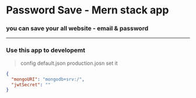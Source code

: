 # Password Save - Mern stack app

### you can save your all website - email & password

---

### Use this app to developemt

> config default.json production.josn set it
```json
{
  "mongoURI": "mongodb+srv:/",
  "jwtSecret": ""
}
``` 
